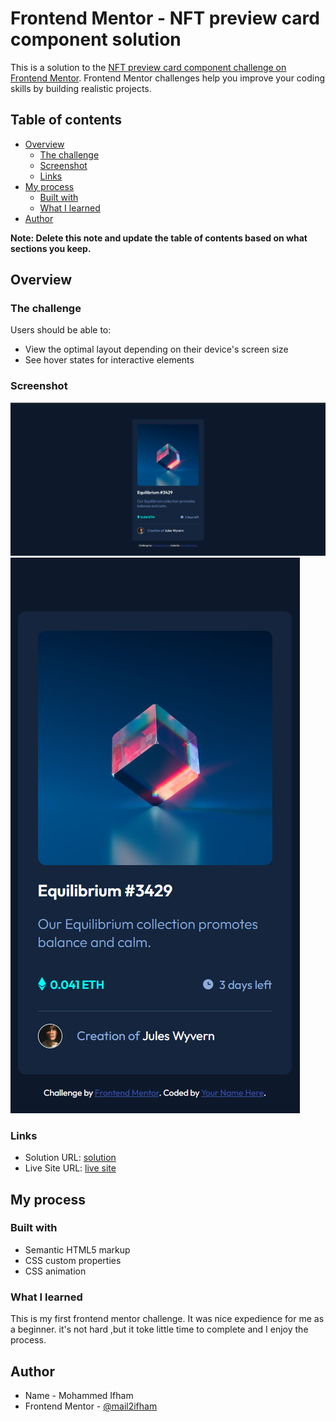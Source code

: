 # Frontend Mentor - NFT preview card component solution

This is a solution to the [NFT preview card component challenge on Frontend Mentor](https://www.frontendmentor.io/challenges/nft-preview-card-component-SbdUL_w0U). Frontend Mentor challenges help you improve your coding skills by building realistic projects. 

## Table of contents

- [Overview](#overview)
  - [The challenge](#the-challenge)
  - [Screenshot](#screenshot)
  - [Links](#links)
- [My process](#my-process)
  - [Built with](#built-with)
  - [What I learned](#what-i-learned)
- [Author](#author)

**Note: Delete this note and update the table of contents based on what sections you keep.**

## Overview

### The challenge

Users should be able to:

- View the optimal layout depending on their device's screen size
- See hover states for interactive elements

### Screenshot

![](./Screenshots/Screenshot%202023-03-01%20033259.png)
![](./Screenshots/mobile.png)

### Links

- Solution URL: [solution](https://github.com/mail2ifham/Frontend-nft-preview-card-component-main)
- Live Site URL: [live site]( https://mail2ifham.github.io/Frontend-nft-preview-card-component-main/)

## My process

### Built with

- Semantic HTML5 markup
- CSS custom properties
- CSS  animation
### What I learned

This is my first frontend mentor challenge. It was nice expedience for me as a beginner. it's not hard ,but it toke little time to complete and  I enjoy the process. 

## Author

- Name - Mohammed Ifham
- Frontend Mentor - [@mail2ifham](https://www.frontendmentor.io/profile/mail2ifham)